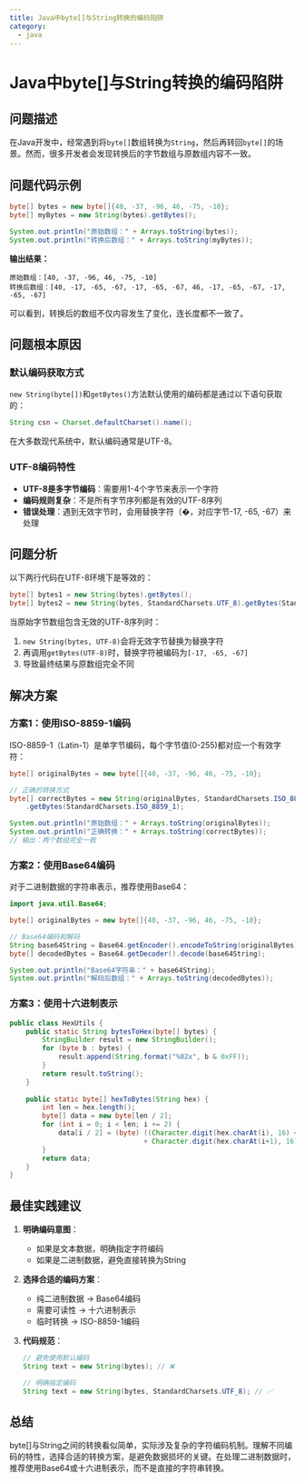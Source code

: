 ```yaml
---
title: Java中byte[]与String转换的编码陷阱
category:
  - java
---
```


# Java中byte[]与String转换的编码陷阱

## 问题描述

在Java开发中，经常遇到将`byte[]`数组转换为`String`，然后再转回`byte[]`的场景。然而，很多开发者会发现转换后的字节数组与原数组内容不一致。

## 问题代码示例

```java
byte[] bytes = new byte[]{40, -37, -96, 46, -75, -10};
byte[] myBytes = new String(bytes).getBytes();

System.out.println("原始数组：" + Arrays.toString(bytes));
System.out.println("转换后数组：" + Arrays.toString(myBytes));
```

**输出结果：**
```
原始数组：[40, -37, -96, 46, -75, -10]
转换后数组：[40, -17, -65, -67, -17, -65, -67, 46, -17, -65, -67, -17, -65, -67]
```

可以看到，转换后的数组不仅内容发生了变化，连长度都不一致了。

## 问题根本原因

### 默认编码获取方式

`new String(byte[])`和`getBytes()`方法默认使用的编码都是通过以下语句获取的：

```java
String csn = Charset.defaultCharset().name();
```

在大多数现代系统中，默认编码通常是UTF-8。

### UTF-8编码特性

- **UTF-8是多字节编码**：需要用1-4个字节来表示一个字符
- **编码规则复杂**：不是所有字节序列都是有效的UTF-8序列
- **错误处理**：遇到无效字节时，会用替换字符（�，对应字节-17, -65, -67）来处理

## 问题分析

以下两行代码在UTF-8环境下是等效的：

```java
byte[] bytes1 = new String(bytes).getBytes();
byte[] bytes2 = new String(bytes, StandardCharsets.UTF_8).getBytes(StandardCharsets.UTF_8);
```

当原始字节数组包含无效的UTF-8序列时：
1. `new String(bytes, UTF-8)`会将无效字节替换为替换字符
2. 再调用`getBytes(UTF-8)`时，替换字符被编码为`[-17, -65, -67]`
3. 导致最终结果与原数组完全不同

## 解决方案

### 方案1：使用ISO-8859-1编码

ISO-8859-1（Latin-1）是单字节编码，每个字节值(0-255)都对应一个有效字符：

```java
byte[] originalBytes = new byte[]{40, -37, -96, 46, -75, -10};

// 正确的转换方式
byte[] correctBytes = new String(originalBytes, StandardCharsets.ISO_8859_1)
    .getBytes(StandardCharsets.ISO_8859_1);

System.out.println("原始数组：" + Arrays.toString(originalBytes));
System.out.println("正确转换：" + Arrays.toString(correctBytes));
// 输出：两个数组完全一致
```

### 方案2：使用Base64编码

对于二进制数据的字符串表示，推荐使用Base64：

```java
import java.util.Base64;

byte[] originalBytes = new byte[]{40, -37, -96, 46, -75, -10};

// Base64编码和解码
String base64String = Base64.getEncoder().encodeToString(originalBytes);
byte[] decodedBytes = Base64.getDecoder().decode(base64String);

System.out.println("Base64字符串：" + base64String);
System.out.println("解码后数组：" + Arrays.toString(decodedBytes));
```

### 方案3：使用十六进制表示

```java
public class HexUtils {
    public static String bytesToHex(byte[] bytes) {
        StringBuilder result = new StringBuilder();
        for (byte b : bytes) {
            result.append(String.format("%02x", b & 0xFF));
        }
        return result.toString();
    }
    
    public static byte[] hexToBytes(String hex) {
        int len = hex.length();
        byte[] data = new byte[len / 2];
        for (int i = 0; i < len; i += 2) {
            data[i / 2] = (byte) ((Character.digit(hex.charAt(i), 16) << 4)
                                 + Character.digit(hex.charAt(i+1), 16));
        }
        return data;
    }
}
```

## 最佳实践建议

1. **明确编码意图**：
   - 如果是文本数据，明确指定字符编码
   - 如果是二进制数据，避免直接转换为String

2. **选择合适的编码方案**：
   - 纯二进制数据 → Base64编码
   - 需要可读性 → 十六进制表示
   - 临时转换 → ISO-8859-1编码

3. **代码规范**：
   ```java
   // 避免使用默认编码
   String text = new String(bytes); // ❌
   
   // 明确指定编码
   String text = new String(bytes, StandardCharsets.UTF_8); // ✅
   ```

## 总结

byte[]与String之间的转换看似简单，实际涉及复杂的字符编码机制。理解不同编码的特性，选择合适的转换方案，是避免数据损坏的关键。在处理二进制数据时，推荐使用Base64或十六进制表示，而不是直接的字符串转换。
